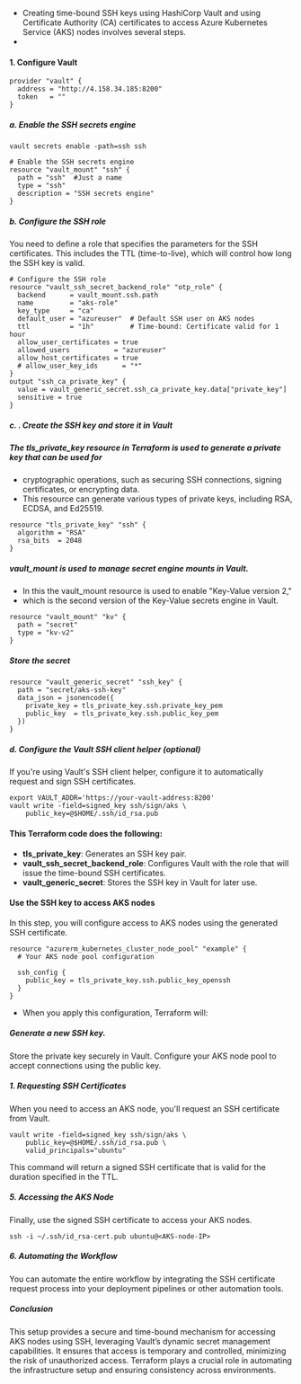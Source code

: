 - Creating time-bound SSH keys using HashiCorp Vault and using Certificate Authority (CA) certificates to access Azure Kubernetes Service (AKS) nodes involves several steps. 
- 


#### 1. Configure Vault

```
provider "vault" {
  address = "http://4.158.34.185:8200"
  token   = ""
}
```

##### a. Enable the SSH secrets engine
```
vault secrets enable -path=ssh ssh
```
```
# Enable the SSH secrets engine
resource "vault_mount" "ssh" {
  path = "ssh"  #Just a name 
  type = "ssh"
  description = "SSH secrets engine"
}
```
##### b. Configure the SSH role
You need to define a role that specifies the parameters for the SSH certificates. This includes the TTL (time-to-live), which will control how long the SSH key is valid.

```
# Configure the SSH role
resource "vault_ssh_secret_backend_role" "otp_role" {
  backend      = vault_mount.ssh.path
  name         = "aks-role"
  key_type     = "ca"
  default_user = "azureuser"  # Default SSH user on AKS nodes
  ttl          = "1h"         # Time-bound: Certificate valid for 1 hour
  allow_user_certificates = true
  allowed_users           = "azureuser"
  allow_host_certificates = true
  # allow_user_key_ids      = "*"
}
output "ssh_ca_private_key" {
  value = vault_generic_secret.ssh_ca_private_key.data["private_key"]
  sensitive = true
}
```


##### c. . Create the SSH key and store it in Vault


##### The tls_private_key resource in Terraform is used to generate a private key that can be used for 
- cryptographic operations, such as securing SSH connections, signing certificates, or encrypting data. 
- This resource can generate various types of private keys, including RSA, ECDSA, and Ed25519.
```
resource "tls_private_key" "ssh" {
  algorithm = "RSA"
  rsa_bits  = 2048
}
```
##### vault_mount is used to manage secret engine mounts in Vault. 
- In this the vault_mount resource is used to enable "Key-Value version 2," 
- which is the second version of the Key-Value secrets engine in Vault.
```
resource "vault_mount" "kv" {
  path = "secret"
  type = "kv-v2"
}
```
##### Store the secret 
```
resource "vault_generic_secret" "ssh_key" {
  path = "secret/aks-ssh-key"
  data_json = jsonencode({
    private_key = tls_private_key.ssh.private_key_pem
    public_key  = tls_private_key.ssh.public_key_pem
  })
}
```

##### d. Configure the Vault SSH client helper (optional)
If you're using Vault's SSH client helper, configure it to automatically request and sign SSH certificates.

```
export VAULT_ADDR='https://your-vault-address:8200'
vault write -field=signed_key ssh/sign/aks \
    public_key=@$HOME/.ssh/id_rsa.pub
```



#### This Terraform code does the following:

- **tls_private_key**: Generates an SSH key pair.
- **vault_ssh_secret_backend_role**: Configures Vault with the role that will issue the time-bound SSH certificates.
- **vault_generic_secret**: Stores the SSH key in Vault for later use.
#### Use the SSH key to access AKS nodes
In this step, you will configure access to AKS nodes using the generated SSH certificate.

```
resource "azurerm_kubernetes_cluster_node_pool" "example" {
  # Your AKS node pool configuration

  ssh_config {
    public_key = tls_private_key.ssh.public_key_openssh
  }
}
```
- When you apply this configuration, Terraform will:

##### Generate a new SSH key.
Store the private key securely in Vault.
Configure your AKS node pool to accept connections using the public key.
##### 1. Requesting SSH Certificates
When you need to access an AKS node, you'll request an SSH certificate from Vault.

```
vault write -field=signed_key ssh/sign/aks \
    public_key=@$HOME/.ssh/id_rsa.pub \
    valid_principals="ubuntu"
```
This command will return a signed SSH certificate that is valid for the duration specified in the TTL.

##### 5. Accessing the AKS Node
Finally, use the signed SSH certificate to access your AKS nodes.

```
ssh -i ~/.ssh/id_rsa-cert.pub ubuntu@<AKS-node-IP>
```
##### 6. Automating the Workflow
You can automate the entire workflow by integrating the SSH certificate request process into your deployment pipelines or other automation tools.

##### Conclusion
This setup provides a secure and time-bound mechanism for accessing AKS nodes using SSH, leveraging Vault’s dynamic secret management capabilities. It ensures that access is temporary and controlled, minimizing the risk of unauthorized access. Terraform plays a crucial role in automating the infrastructure setup and ensuring consistency across environments.